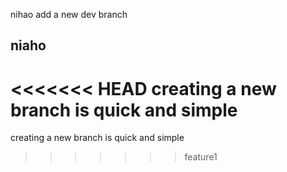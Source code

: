 nihao
add a new dev branch
## niaho
<<<<<<< HEAD
creating a new branch is quick and simple
=======
creating a new branch is quick and simple
>>>>>>> feature1
